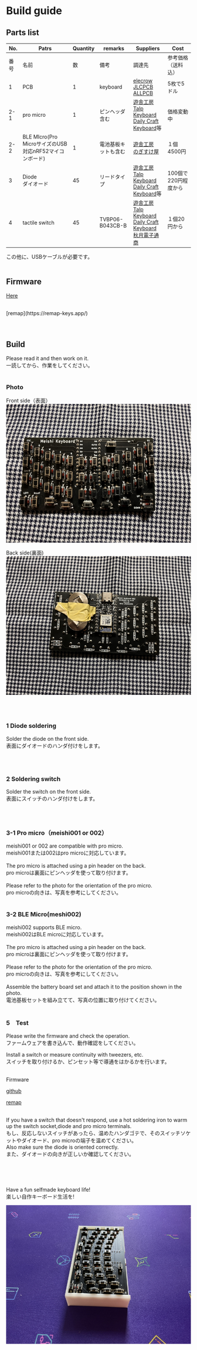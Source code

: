 # Build guide

## Parts list


| No. | Patrs | Quantity | remarks | Suppliers | Cost |
|--|--|--|--|--|--|
|番号|名前|数|備考|調達先|参考価格（送料込）|<br>
|1|PCB|1|keyboard|[elecrow](https://www.elecrow.com)<br>[JLCPCB](https://jlcpcb.com)<br>[ALLPCB](https://www.allpcb.com)|5枚で5ドル|<br>
|2-1|pro micro|1|ピンヘッダ含む|[遊舎工房](https://yushakobo.jp)<br>[Talp Keyboard](https://talpkeyboard.net)<br>[Daily Craft Keyboard](https://shop.dailycraft.jp)等|価格変動中|
|2-2|BLE MIcro(Pro MicroサイズのUSB対応nRF52マイコンボード)|1|電池基板キットも含む|[遊舎工房](https://yushakobo.jp)<br>[のぎすけ屋](https://nogikes.booth.pm)|１個4500円|
|3|Diode<br>ダイオード|45|リードタイプ|[遊舎工房](https://yushakobo.jp)<br>[Talp Keyboard](https://talpkeyboard.net)<br>[Daily Craft Keyboard](https://shop.dailycraft.jp)等|100個で220円程度から|
|4|tactile switch|45|TVBP06-B043CB-B|[遊舎工房](https://yushakobo.jp)<br>[Talp Keyboard](https://talpkeyboard.net)<br>[Daily Craft Keyboard](https://shop.dailycraft.jp)<br>[秋月電子通商](https://akizukidenshi.com/catalog/g/gP-08073/)|１個20円から|<br>

この他に、USBケーブルが必要です。
<br><br>


## Firmware

[Here](https://github.com/telzo2000/meishi001/tree/main/firmware)

<br>
[remap](https://remap-keys.app/)

<br>
<br><br>


## Build

Please read it and then work on it.
<br>
一読してから、作業をしてください。
<br><br>


### Photo

Front side（表面）<br>
![](img/img00009.jpg)

Back side(裏面)<br>
![](img/img00010.jpg)


<br><br>


### 1 Diode soldering

Solder the diode on the front side.
<br>
表面にダイオードのハンダ付けをします。
<br>

<br>
<br>

### 2 Soldering switch

Solder the switch on the front side.
<br>
表面にスイッチのハンダ付けをします。
<br>

<br><br>


### 3-1 Pro micro（meishi001 or 002）

meishi001 or 002 are compatible with pro micro.
<br>
meishi001または002はpro microに対応しています。
<br>
<br>
The pro micro is attached using a pin header on the back.
<br>
pro microは裏面にピンヘッダを使って取り付けます。
<br>
<br>
Please refer to the photo for the orientation of the pro micro.
<br>
pro microの向きは、写真を参考にしてください。
<br>
<br>

### 3-2 BLE Micro(meshi002)

meishi002 supports BLE micro.
<br>
meishi002はBLE microに対応しています。
<br>
<br>
The pro micro is attached using a pin header on the back.
<br>
pro microは裏面にピンヘッダを使って取り付けます。
<br>
<br>
Please refer to the photo for the orientation of the pro micro.
<br>
pro microの向きは、写真を参考にしてください。
<br>
<br>
Assemble the battery board set and attach it to the position shown in the photo.
<br>
電池基板セットを組み立てて、写真の位置に取り付けてください。
<br>
<br>

### 5　Test


Please write the firmware and check the operation.
<br>
ファームウェアを書き込んで、動作確認をしてください。
<br>

Install a switch or measure continuity with tweezers, etc.
<br>
スイッチを取り付けるか、ピンセット等で導通をはかるかを行います。
<br>
<br>

Firmware

[github](https://github.com/telzo2000/meishi001/tree/main/firmware)



[remap](https://remap-keys.app/)

<br>
If you have a switch that doesn't respond, use a hot soldering iron to warm up the switch socket,diode and pro micro terminals.
<br>
もし、反応しないスイッチがあったら、温めたハンダゴテで、そのスイッチソケットやダイオード、pro microの端子を温めてください。
<br>
Also make sure the diode is oriented correctly.
<br>
また、ダイオードの向きが正しいか確認してください。
<br>


<br><br><br>

Have a fun selfmade keyboard life!
<br>
楽しい自作キーボード生活を!<br>

![](img/img00005.jpg)

